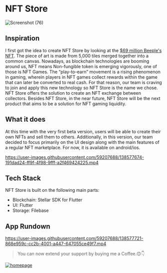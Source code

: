 # NFT Store
![Screenshot (76)](https://user-images.githubusercontent.com/59207688/138577683-c6ca2723-12b8-4835-b90f-2fe016bfcaf7.png)

## Inspiration
I first got the idea to create NFT Store by looking at the [$69 million Beeple's NFT](https://www.theverge.com/2021/3/11/22325054/beeple-christies-nft-sale-cost-everydays-69-million). The piece of art is made from 5,000 tiles merged together into a common canvas. Nowadays, as blockchain technologies are booming around us, NFT means Non-fungible token is emerging vigorously, one of those is NFT Games. The “play-to-earn” movement is a rising phenomenon in gaming, wherein players in NFT games collect rewards within the game that can later be converted to real cash. For that reason, our team is craving to join and apply this new technology so NFT Store is the name we chose. NFT Store offers the solution to create an NFT exchange between collectors. Besides NFT Store, in the near future, NFT Store will be the next product that aims to be a solution for NFT gaming liquidity.

## What it does
At this time with the very first beta version, users will be able to create their own NFTs and sell them to others. Additionally, in this version, our team decided to focus primarily on the UI design along with the main features of a regular NFT marketplace. For now, it is available on android/ios.



https://user-images.githubusercontent.com/59207688/138577674-191dad24-ff9f-4f98-9fff-a2f469424225.mp4

## Tech Stack
NFT Store is built on the following main parts:
- Blockchain: Stellar SDK for Flutter 
- UI: Flutter 
- Storage: Filebase

## App Rundown



https://user-images.githubusercontent.com/59207688/138577721-868e959c-cc2b-4001-a447-647055ce49f7.mp4

> You can now extend your support by buying me a Coffee.😊👇

<p>
  <a href="https://www.buymeacoffee.com/believeInJha" title="buymecoffee">
    <img src="https://cdn.hashnode.com/res/hashnode/image/upload/v1634550700092/BI5ragUGo.png" alt="homepage" />
  </a>
</p>
